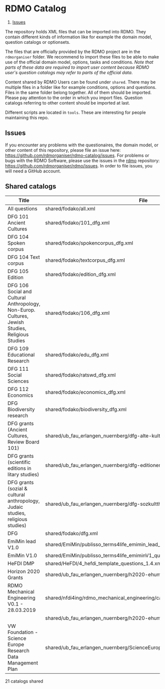 # RDMO Catalog

<!--- mdtoc: toc begin -->

1.	[Issues](#issues)<!--- mdtoc: toc end -->

The repository holds XML files that can be imported into RDMO. They contain different kinds of information like for example the domain model, question catalogs or optionsets.

The files that are officially provided by the RDMO project are in the `rdmorganiser` folder. We recommend to import these files to be able to make use of the official domain model, options, tasks and conditions. *Note that parts of these data are required to import user content because RDMO user's question catalogs may refer to parts of the official data*.

Content shared by RDMO Users can be found under `shared`. There may be multiple files in a folder like for example conditions, options and questions. Files in the same folder belong together. All of them should be imported. Please pay attention to the order in which you import files. Question catalogs referring to other content should be imported at last.

Different scripts are located in `tools`. These are interesting for people maintaining this repo.

## Issues

If you encounter any problems with the questionaires, the domain model, or other content of this repository, please file an issue here: https://github.com/rdmorganiser/rdmo-catalog/issues. For problems or bugs with the RDMO Software, please use the issues in the [rdmo](https://github.com/rdmorganiser/rdmo) repository: https://github.com/rdmorganiser/rdmo/issues. In order to file issues, you will need a GitHub account.


## Shared catalogs

|Title|File|
|---|---|
|All questions|shared/fodako/all.xml|
|DFG 101 Ancient Cultures|shared/fodako/101_dfg.xml|
|DFG 104 Spoken corpus|shared/fodako/spokencorpus_dfg.xml|
|DFG 104 Text corpus|shared/fodako/textcorpus_dfg.xml|
|DFG 105 Edition|shared/fodako/edition_dfg.xml|
|DFG 106  	Social and Cultural Anthropology, Non-Europ. Cultures, Jewish Studies, Religious Studies|shared/fodako/106_dfg.xml|
|DFG 109 Educational Research|shared/fodako/edu_dfg.xml|
|DFG 111 Social Sciences|shared/fodako/ratswd_dfg.xml|
|DFG 112 Economics|shared/fodako/economics_dfg.xml|
|DFG Biodiversity research|shared/fodako/biodiversity_dfg.xml|
|DFG grants (Ancient Cultures, Review Board 101)|shared/ub_fau_erlangen_nuernberg/dfg-alte-kulturen/dfg_alte_kulturen_fk101.xml|
|DFG grants (scientific editions in litary studies)|shared/ub_fau_erlangen_nuernberg/dfg-editionen/dfg_editions.xml|
|DFG grants (sozial &amp; cultural anthropology, Judaic studies, religious studies)|shared/ub_fau_erlangen_nuernberg/dfg-sozkulttheo/dfg_sozkulttheo_fk106.xml|
|DFG|shared/fodako/dfg.xml|
|EmiMin lead V1.0|shared/EmiMin/publisso_terms4life_emimin_lead_V1_questions.xml|
|EmiMin V1.0|shared/EmiMin/publisso_terms4life_emiminV1_questions.xml|
|HeFDI DMP|shared/HeFDI/4_hefdi_template_questions_1.4.xml|
|Horizon 2020 Grants|shared/ub_fau_erlangen_nuernberg/h2020-ehum/ehum_h2020_fragebogen.xml|
|RDMO Mechanical Engineering V0.1 - 28.03.2019|shared/nfdi4ing/rdmo_mechanical_engineering/catalog_mb_20190124.xml|
||shared/ub_fau_erlangen_nuernberg/h2020-ehum/views_h2020.xml|
|VW Foundation - Science Europe Research Data Management Plan|shared/ub_fau_erlangen_nuernberg/ScienceEurope_VW_Stiftung/catalog_VW_SE.xml|

21 catalogs shared
